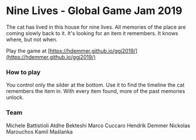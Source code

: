 # Nine Lives - Global Game Jam 2019

The cat has lived in this house for nine lives. All memories of the place are coming slowly back to it. It's looking for an item it remembers. It knows where, but not when.

Play the game at [https://hdemmer.github.io/ggj2019/](https://hdemmer.github.io/ggj2019/)

### How to play
You control only the silder at the bottom. Use it to find the timeline the cat remembers the item in. With every item found, more of the past memories unlock.

### Team

Michele Battistioli
Atdhe Bekteshi
Marco Cuccaro
Hendrik Demmer
Nickolas Marouchos
Kamil Maślanka
